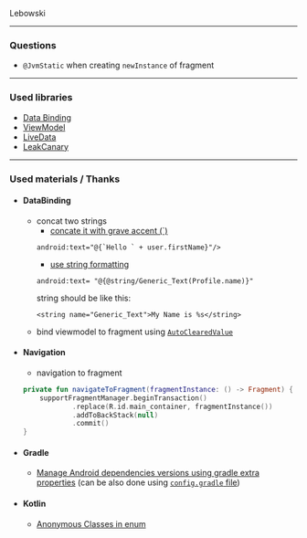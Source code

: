 Lebowski


*** 

### Questions
* `@JvmStatic` when creating `newInstance` of fragment

***

### Used libraries

* [Data Binding](https://developer.android.com/topic/libraries/data-binding/)
* [ViewModel](https://developer.android.com/topic/libraries/architecture/viewmodel)
* [LiveData](https://developer.android.com/topic/libraries/architecture/livedata)
* [LeakCanary](https://github.com/square/leakcanary)

***

### Used materials / Thanks

* #### DataBinding
    * concat two strings 
        * [concate it with grave accent (`) ](https://stackoverflow.com/a/40039962/6696410) 
        ```
        android:text="@{`Hello ` + user.firstName}"/>
        ```        
        * [use string formatting](https://stackoverflow.com/a/38984088/6696410)  
        ```
        android:text= "@{@string/Generic_Text(Profile.name)}"
        ```
        string should be like this:
        ```
        <string name="Generic_Text">My Name is %s</string>
        ```
    * bind viewmodel to fragment using [`AutoClearedValue`](https://github.com/googlesamples/android-architecture-components/blob/master/GithubBrowserSample/app/src/main/java/com/android/example/github/util/AutoClearedValue.kt)
    

* #### Navigation
    * navigation to fragment
    ```kotlin
    private fun navigateToFragment(fragmentInstance: () -> Fragment) {
        supportFragmentManager.beginTransaction()
                .replace(R.id.main_container, fragmentInstance())
                .addToBackStack(null)
                .commit()
    }
    ```

* #### Gradle
    * [Manage Android dependencies versions using gradle extra properties](https://segunfamisa.com/posts/android-gradle-extra-properties) (can be also done using [`config.gradle` file](https://gist.github.com/truongngoclinh/af143066468ec5456cea6867350331fe#file-config-gradle))


* #### Kotlin
    * [Anonymous Classes in enum](https://kotlinlang.org/docs/reference/enum-classes.html#anonymous-classes)